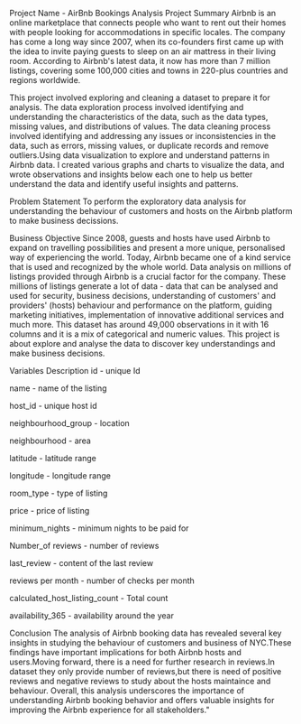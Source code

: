 Project Name - AirBnb Bookings Analysis
Project Summary
Airbnb is an online marketplace that connects people who want to rent out their homes with people looking for accommodations in specific locales. The company has come a long way since 2007, when its co-founders first came up with the idea to invite paying guests to sleep on an air mattress in their living room. According to Airbnb's latest data, it now has more than 7 million listings, covering some 100,000 cities and towns in 220-plus countries and regions worldwide.

This project involved exploring and cleaning a dataset to prepare it for analysis. The data exploration process involved identifying and understanding the characteristics of the data, such as the data types, missing values, and distributions of values. The data cleaning process involved identifying and addressing any issues or inconsistencies in the data, such as errors, missing values, or duplicate records and remove outliers.Using data visualization to explore and understand patterns in Airbnb data. I created various graphs and charts to visualize the data, and wrote observations and insights below each one to help us better understand the data and identify useful insights and patterns.

Problem Statement
To perform the exploratory data analysis for understanding the behaviour of customers and hosts on the Airbnb platform to make business decissions.

Business Objective
Since 2008, guests and hosts have used Airbnb to expand on travelling possibilities and present a more unique, personalised way of experiencing the world. Today, Airbnb became one of a kind service that is used and recognized by the whole world. Data analysis on millions of listings provided through Airbnb is a crucial factor for the company. These millions of listings generate a lot of data - data that can be analysed and used for security, business decisions, understanding of customers' and providers' (hosts) behaviour and performance on the platform, guiding marketing initiatives, implementation of innovative additional services and much more. This dataset has around 49,000 observations in it with 16 columns and it is a mix of categorical and numeric values. This project is about explore and analyse the data to discover key understandings and make business decisions.

Variables Description
id - unique Id

name - name of the listing

host_id - unique host id

neighbourhood_group - location

neighbourhood - area

latitude - latitude range

longitude - longitude range

room_type - type of listing

price - price of listing

minimum_nights - minimum nights to be paid for

Number_of reviews - number of reviews

last_review - content of the last review

reviews per month - number of checks per month

calculated_host_listing_count - Total count

availability_365 - availability around the year

Conclusion
The analysis of Airbnb booking data has revealed several key insights in studying the behaviour of customers and business of NYC.These findings have important implications for both Airbnb hosts and users.Moving forward, there is a need for further research in reviews.In dataset they only provide number of reviews,but there is need of positive reviews and negative reviews to study about the hosts maintaince and behaviour. Overall, this analysis underscores the importance of understanding Airbnb booking behavior and offers valuable insights for improving the Airbnb experience for all stakeholders."
